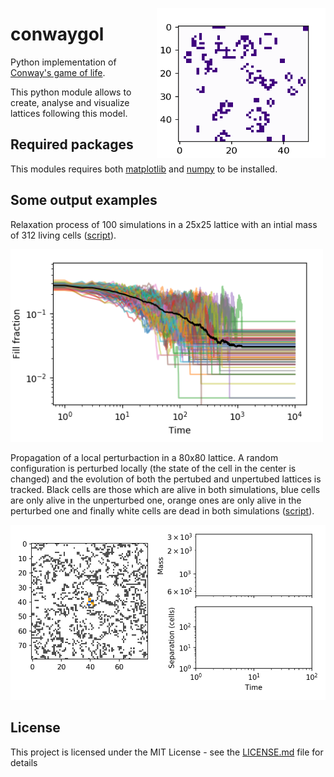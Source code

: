 
<img align="right" width="270" height="240"
     src="https://raw.githubusercontent.com/ruhugu/conwaygol/master/output_examples/conwayL50.gif">

# conwaygol
Python implementation of [Conway's game of life](https://en.wikipedia.org/wiki/Conway%27s_Game_of_Life).

This python module allows to create, analyse and visualize lattices following this model.


## Required packages

This modules requires both [matplotlib](https://matplotlib.org/) and [numpy](http://www.numpy.org/) to be installed.


## Some output examples

Relaxation process of 100 simulations in a 25x25 lattice with an intial mass of 312 living cells ([script](https://github.com/ruhugu/conwaygol/blob/master/scripts/relaxation.py)).

<img src="https://raw.githubusercontent.com/ruhugu/conwaygol/master/output_examples/relaxationL25N100.png" alt="Drawing" width="500"/>


Propagation of a local perturbaction in a 80x80 lattice. A random configuration is perturbed locally (the state of the cell in the center is changed) and the evolution of both the pertubed and unpertubed lattices is tracked. Black cells are those which are alive in both simulations, blue cells are only alive in the unperturbed one, orange ones are only alive in the perturbed one and finally white cells are dead in both simulations ([script](https://github.com/ruhugu/conwaygol/blob/master/scripts/butterfly.py)).

<img src="https://raw.githubusercontent.com/ruhugu/conwaygol/master/output_examples/butterflyL80.gif" alt="Drawing" width="700"/>


## License

This project is licensed under the MIT License - see the [LICENSE.md](LICENSE.md) file for details

